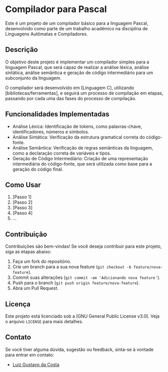 # Compilador para Pascal

Este é um projeto de um compilador básico para a linguagem Pascal, desenvolvido como parte de um trabalho acadêmico na disciplina de Linguagens Autômatas e Compiladores.

## Descrição

O objetivo deste projeto é implementar um compilador simples para a linguagem Pascal, que será capaz de realizar a análise léxica, análise sintática, análise semântica e geração de código intermediário para um subconjunto da linguagem.

O compilador será desenvolvido em [Linguagem C], utilizando [bibliotecas/ferramentas], e seguirá um processo de compilação em etapas, passando por cada uma das fases do processo de compilação.

## Funcionalidades Implementadas

- Análise Léxica: Identificação de tokens, como palavras-chave, identificadores, números e símbolos.
- Análise Sintática: Verificação da estrutura gramatical correta do código-fonte.
- Análise Semântica: Verificação de regras semânticas da linguagem, como a declaração correta de variáveis e tipos.
- Geração de Código Intermediário: Criação de uma representação intermediária do código-fonte, que será utilizada como base para a geração do código final.

## Como Usar

1. [Passo 1]
2. [Passo 2]
3. [Passo 3]
4. [Passo 4]
5. ...

## Contribuição

Contribuições são bem-vindas! Se você deseja contribuir para este projeto, siga as etapas abaixo:

1. Faça um fork do repositório.
2. Crie um branch para a sua nova feature (`git checkout -b feature/nova-feature`).
3. Commit suas alterações (`git commit -am 'Adicionando nova feature'`).
4. Push para o branch (`git push origin feature/nova-feature`).
5. Abra um Pull Request.

## Licença

Este projeto está licenciado sob a [GNU General Public License v3.0]. Veja o arquivo `LICENSE` para mais detalhes.

## Contato

Se você tiver alguma dúvida, sugestão ou feedback, sinta-se à vontade para entrar em contato:

- [Luiz Gustavo da Costa](mailto:luizg.dev@gmail.com)
